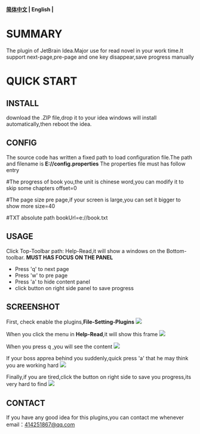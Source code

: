 **[简体中文](https://github.com/zhukangHong/relax/blob/master/README_zh.md) | English |**<br>

# SUMMARY
The plugin of JetBrain Idea.Major use for read novel in your work time.It support next-page,pre-page  and one key  disappear,save progress manually

# QUICK START
## INSTALL
download the .ZIP file,drop it to your idea windows will install automatically,then reboot the idea.

## CONFIG
The source code has written a fixed path to load configuration file.The path and filename is **E://config.properties**
The properties file must has follow entry

#The progress of  book you,the unit is chinese word,you can modify it to skip some chapters
offset=0  

 #The page size pre page,if your screen is large,you can set it bigger to show more
size=40     

#TXT absolute path 
bookUrl=e\://book.txt  

## USAGE
Click  Top-Toolbar path: Help-Read,it will show a windows on the Bottom-toolbar.
**MUST HAS FOCUS ON THE PANEL**
- Press 'q' to next page 
- Press 'w' to pre page 
- Press 'a' to hide content panel
- click button on right side panel to save progress

## SCREENSHOT
First, check enable the plugins,**File-Setting-Plugins**
![](https://iamkb.oss-cn-hongkong.aliyuncs.com/image/plugins/enable.png)

When you click the menu in **Help-Read**,it will show this frame
![](https://iamkb.oss-cn-hongkong.aliyuncs.com/image/plugins/%E5%90%AF%E5%8A%A8.png)

When you press q ,you will see the content
![](https://iamkb.oss-cn-hongkong.aliyuncs.com/image/plugins/start.png)

If your boss apprea behind you suddenly,quick press 'a' that he may think you are working hard
![](https://iamkb.oss-cn-hongkong.aliyuncs.com/image/plugins/hide.png)

Finally,if you are tired,click the button on right side  to save you progress,its very hard to find
![](https://iamkb.oss-cn-hongkong.aliyuncs.com/image/plugins/save.png)

## CONTACT
If you have any good idea for this plugins,you can contact me whenever
email：414251867@qq.com


